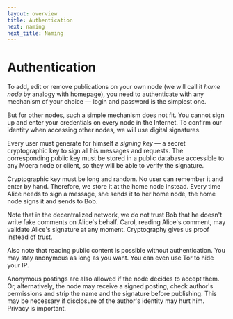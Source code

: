 ```yaml
---
layout: overview
title: Authentication
next: naming
next_title: Naming
---
```


# Authentication

To add, edit or remove publications on your own node (we will call it *home node*
by analogy with homepage), you need to authenticate with any mechanism of your
choice — login and password is the simplest one.

But for other nodes, such a simple mechanism does not fit. You cannot sign up and
enter your credentials on every node in the Internet. To confirm our identity when
accessing other nodes, we will use digital signatures.

Every user must generate for himself a *signing key* — a secret
cryptographic key to sign all his messages and requests. The corresponding public
key must be stored in a public database accessible to any Moera node or client,
so they will be able to verify the signature.

Cryptographic key must be long and random. No user can remember it and enter
by hand. Therefore, we store it at the home node instead. Every time Alice needs
to sign a message, she sends it to her home node, the home node signs it and sends
to Bob.

Note that in the decentralized network, we do not trust Bob that he doesn't write
fake comments on Alice's behalf. Carol, reading Alice's comment, may validate
Alice's signature at any moment. Cryptography gives us proof instead of trust.

Also note that reading public content is possible without authentication.
You may stay anonymous as long as you want. You can even use Tor to hide your IP.

Anonymous postings are also allowed if the node decides to accept them.
Or, alternatively, the node may receive a signed posting, check author's
permissions and strip the name and the signature before publishing. This may be
necessary if disclosure of the author's identity may hurt him. Privacy
is important.

